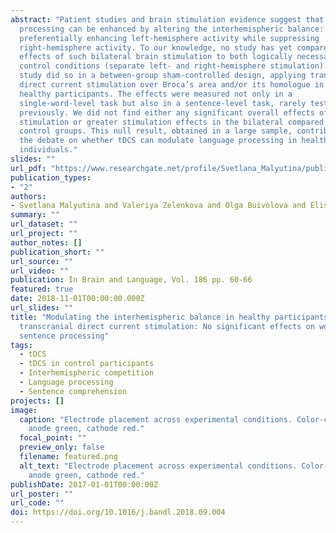 ```yaml
---
abstract: "Patient studies and brain stimulation evidence suggest that language
  processing can be enhanced by altering the interhemispheric balance: namely,
  preferentially enhancing left-hemisphere activity while suppressing
  right-hemisphere activity. To our knowledge, no study has yet compared the
  effects of such bilateral brain stimulation to both logically necessary
  control conditions (separate left- and right-hemisphere stimulation). This
  study did so in a between-group sham-controlled design, applying transcranial
  direct current stimulation over Broca’s area and/or its homologue in 72
  healthy participants. The effects were measured not only in a
  single-word-level task but also in a sentence-level task, rarely tested
  previously. We did not find either any significant overall effects of
  stimulation or greater stimulation effects in the bilateral compared to
  control groups. This null result, obtained in a large sample, contributes to
  the debate on whether tDCS can modulate language processing in healthy
  individuals."
slides: ""
url_pdf: "https://www.researchgate.net/profile/Svetlana_Malyutina/publication/328006802_Modulating_the_interhemispheric_balance_in_healthy_participants_with_transcranial_direct_current_stimulation_No_significant_effects_on_word_or_sentence_processing/links/5bb27dde92851ca9ed33ae71/Modulating-the-interhemispheric-balance-in-healthy-participants-with-transcranial-direct-current-stimulation-No-significant-effects-on-word-or-sentence-processing.pdf"
publication_types:
- "2"
authors:
- Svetlana Malyutina and Valeriya Zelenkova and Olga Buivolova and Elise J.    Oosterhuis and Nikita Zmanovsky and Matteo Feurra
summary: ""
url_dataset: ""
url_project: ""
author_notes: []
publication_short: ""
url_source: ""
url_video: ""
publication: In Brain and Language, Vol. 186 pp. 60-66
featured: true
date: 2018-11-01T00:00:00.000Z
url_slides: ""
title: "Modulating the interhemispheric balance in healthy participants with
  transcranial direct current stimulation: No significant effects on word or
  sentence processing"
tags:
  - tDCS
  - tDCS in control participants
  - Interhemispheric competition
  - Language processing
  - Sentence comprehension
projects: []
image:
  caption: "Electrode placement across experimental conditions. Color-coding:
    anode green, cathode red."
  focal_point: ""
  preview_only: false
  filename: featured.png
  alt_text: "Electrode placement across experimental conditions. Color-coding:
    anode green, cathode red."
publishDate: 2017-01-01T00:00:00Z
url_poster: ""
url_code: ""
doi: https://doi.org/10.1016/j.bandl.2018.09.004
---
```

